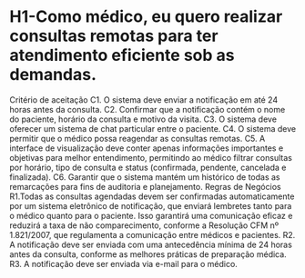 # H1-Como médico, eu quero realizar consultas remotas para ter atendimento eficiente sob as demandas.
Critério de aceitação
C1. O sistema deve enviar a notificação em até 24 horas antes da consulta.
C2. Confirmar que a notificação contém o nome do paciente, horário da consulta e motivo da visita.
C3. O sistema deve oferecer um sistema de chat particular entre o paciente.
C4. O sistema deve permitir que o médico possa reagendar as consultas remotas.
C5. A interface de visualização deve conter apenas informações importantes e objetivas para melhor entendimento, permitindo ao médico filtrar consultas por horário, tipo de consulta e status (confirmada, pendente, cancelada e finalizada).
C6. Garantir que o sistema mantém um histórico de todas as remarcações para fins de auditoria e planejamento.
Regras de Negócios
R1.Todas as consultas agendadas devem ser confirmadas automaticamente por um sistema eletrônico de notificação, que enviará lembretes tanto para o médico quanto para o paciente. Isso garantirá uma comunicação eficaz e reduzirá a taxa de não comparecimento, conforme a Resolução CFM nº 1.821/2007, que regulamenta a comunicação entre médicos e pacientes.
R2. A notificação deve ser enviada com uma antecedência mínima de 24 horas antes da consulta, conforme as melhores práticas de preparação médica.
R3. A notificação deve ser enviada via e-mail para o médico.


